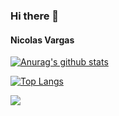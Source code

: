 ### Hi there 👋

#### Nicolas Vargas

[![Anurag's github stats](https://github-readme-stats.vercel.app/api?username=juannicolasvargas&count_private=true&show_icons=true&theme=dark)](https://github.com/anuraghazra/github-readme-stats)

[![Top Langs](https://github-readme-stats.vercel.app/api/top-langs/?username=juannicolasvargas&layout=compact)](https://github.com/anuraghazra/github-readme-stats)

![](https://komarev.com/ghpvc/?username=juannicolasvargas)

<!--
**juannicolasvargas/juannicolasvargas** is a ✨ _special_ ✨ repository because its `README.md` (this file) appears on your GitHub profile.

Here are some ideas to get you started:

- 🔭 I’m currently working on ...
- 🌱 I’m currently learning ...
- 👯 I’m looking to collaborate on ...
- 🤔 I’m looking for help with ...
- 💬 Ask me about ...
- 📫 How to reach me: ...
- 😄 Pronouns: ...
- ⚡ Fun fact: ...
-->
